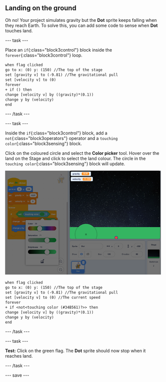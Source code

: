 ## Landing on the ground

Oh no! Your project simulates gravity but the **Dot** sprite keeps falling when they reach Earth. To solve this, you can add some code to sense when **Dot** touches land.  

--- task ---

Place an `if`{:class="block3control"} block inside the `forever`{:class="block3control"} loop. 

```blocks3
when flag clicked
go to x: (0) y: (150) //The top of the stage
set [gravity v] to (-9.81) //The gravitational pull
set [velocity v] to (0)   
forever
+ if () then
change [velocity v] by ((gravity)*(0.1))
change y by (velocity)
end
```

--- /task ---

--- task ---

Inside the `if`{:class="block3control"} block, add a `not`{:class="block3operators"} operator and a `touching color`{:class="block3sensing"} block. 

Click on the coloured circle and select the **Color picker** tool. Hover over the land on the Stage and click to select the land colour. The circle in the `touching color`{:class="block3sensing"} block will update.

![Color picker tool with land highlighted.](images/color-picker.png)

```blocks3
when flag clicked
go to x: (0) y: (150) //The top of the stage
set [gravity v] to (-9.81) //The gravitational pull
set [velocity v] to (0) //The current speed  
forever
+ if <not<touching color (#34B561)?>> then
change [velocity v] by ((gravity)*(0.1))
change y by (velocity)
end
```

--- /task ---

--- task ---

**Test:** Click on the green flag. The **Dot** sprite should now stop when it reaches land.

--- /task ---

--- save --- 
